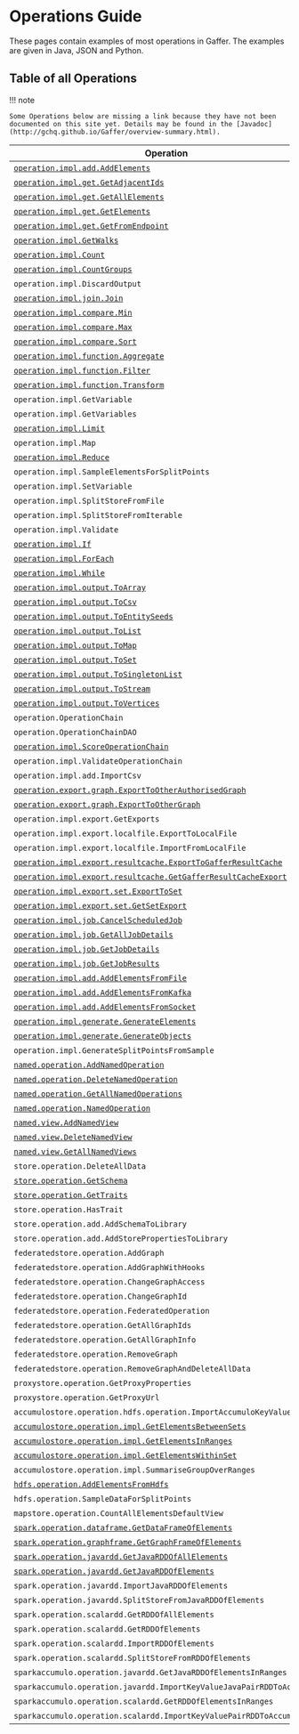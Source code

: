 # Operations Guide

These pages contain examples of most operations in Gaffer. The examples are given in Java, JSON and Python.

## Table of all Operations

!!! note

    Some Operations below are missing a link because they have not been documented on this site yet. Details may be found in the [Javadoc](http://gchq.github.io/Gaffer/overview-summary.html).

Operation | Type
------------- | -------------
[`operation.impl.add.AddElements`](core.md#addelements) | Core
[`operation.impl.get.GetAdjacentIds`](get.md#getadjacentids) | Get
[`operation.impl.get.GetAllElements`](get.md#getallelements) | Get
[`operation.impl.get.GetElements`](get.md#getelements) | Get
[`operation.impl.get.GetFromEndpoint`](misc.md#getfromendpoint) | Get
[`operation.impl.GetWalks`](get.md#getwalks) | Get
[`operation.impl.Count`](core.md#count) | Core
[`operation.impl.CountGroups`](core.md#countgroups) | Core
`operation.impl.DiscardOutput` | Core
[`operation.impl.join.Join`](join.md) | Core
[`operation.impl.compare.Min`](core.md#min) | Core
[`operation.impl.compare.Max`](core.md#max) | Core
[`operation.impl.compare.Sort`](core.md#sort) | Core
[`operation.impl.function.Aggregate`](core.md#aggregate) | Core
[`operation.impl.function.Filter`](core.md#filter) | Core
[`operation.impl.function.Transform`](core.md#transform) | Core
`operation.impl.GetVariable` | Core
`operation.impl.GetVariables` | Core
[`operation.impl.Limit`](core.md#limit) | Core
`operation.impl.Map` | Core
[`operation.impl.Reduce`](core.md#reduce) | Core
`operation.impl.SampleElementsForSplitPoints` | Core
`operation.impl.SetVariable` | Core
`operation.impl.SplitStoreFromFile` | Core
`operation.impl.SplitStoreFromIterable` | Core
`operation.impl.Validate` | Core
[`operation.impl.If`](flow.md#if) | Flow
[`operation.impl.ForEach`](flow.md#foreach) | Flow
[`operation.impl.While`](flow.md#while) | Flow
[`operation.impl.output.ToArray`](core.md#toarray) | Output
[`operation.impl.output.ToCsv`](core.md#tocsv) | Output
[`operation.impl.output.ToEntitySeeds`](core.md#toentityseeds) | Output
[`operation.impl.output.ToList`](core.md#tolist) | Output
[`operation.impl.output.ToMap`](core.md#tomap) | Output
[`operation.impl.output.ToSet`](core.md#toset) | Output
[`operation.impl.output.ToSingletonList`](core.md#tosingletonlist) | Output
[`operation.impl.output.ToStream`](core.md#tostream) | Output
[`operation.impl.output.ToVertices`](core.md#tovertices) | Output
`operation.OperationChain` | Chain
`operation.OperationChainDAO` | Chain
[`operation.impl.ScoreOperationChain`](misc.md#scoreoperationchain) | Chain
`operation.impl.ValidateOperationChain` | Chain
`operation.impl.add.ImportCsv` | Import
[`operation.export.graph.ExportToOtherAuthorisedGraph`](export.md#exporttootherauthorisedgraph) | Export
[`operation.export.graph.ExportToOtherGraph`](export.md#exporttoothergraph) | Export
`operation.impl.export.GetExports` | Export
`operation.impl.export.localfile.ExportToLocalFile` | Export
`operation.impl.export.localfile.ImportFromLocalFile` | Export
[`operation.impl.export.resultcache.ExportToGafferResultCache`](export.md#exporttogafferresultcache) | Export
[`operation.impl.export.resultcache.GetGafferResultCacheExport`](export.md#getgafferresultcacheexport) | Export
[`operation.impl.export.set.ExportToSet`](export.md#exporttoset) | Export
[`operation.impl.export.set.GetSetExport`](export.md#getsetexport) | Export
[`operation.impl.job.CancelScheduledJob`](job.md#cancelscheduledjob) | Job
[`operation.impl.job.GetAllJobDetails`](job.md#getalljobdetails) | Job
[`operation.impl.job.GetJobDetails`](job.md#getjobdetails) | Job
[`operation.impl.job.GetJobResults`](job.md#getjobresults) | Job
[`operation.impl.add.AddElementsFromFile`](flink.md#addelementsfromfile) | Flink
[`operation.impl.add.AddElementsFromKafka`](flink.md#addelementsfromkafka) | Flink
[`operation.impl.add.AddElementsFromSocket`](flink.md#addelementsfromsocket) | Flink
[`operation.impl.generate.GenerateElements`](generate.md#generateelements) | Generate
[`operation.impl.generate.GenerateObjects`](generate.md#generateobjects) | Generate
`operation.impl.GenerateSplitPointsFromSample` | Generate
[`named.operation.AddNamedOperation`](named.md#addnamedoperation) | Named
[`named.operation.DeleteNamedOperation`](named.md#deletenamedoperation) | Named
[`named.operation.GetAllNamedOperations`](named.md#getallnamedoperations) | Named
[`named.operation.NamedOperation`](named.md#namedoperation) | Named
[`named.view.AddNamedView`](named.md#addnamedview) | Named
[`named.view.DeleteNamedView`](named.md#deletenamedview) | Named
[`named.view.GetAllNamedViews`](named.md#getallnamedviews) | Named
`store.operation.DeleteAllData` | Store
[`store.operation.GetSchema`](core.md#getschema) | Store
[`store.operation.GetTraits`](core.md#gettraits) | Store
`store.operation.HasTrait` | Store
`store.operation.add.AddSchemaToLibrary` | Store
`store.operation.add.AddStorePropertiesToLibrary` | Store
`federatedstore.operation.AddGraph` | Federated
`federatedstore.operation.AddGraphWithHooks` | Federated
`federatedstore.operation.ChangeGraphAccess` | Federated
`federatedstore.operation.ChangeGraphId` | Federated
`federatedstore.operation.FederatedOperation` | Federated
`federatedstore.operation.GetAllGraphIds` | Federated
`federatedstore.operation.GetAllGraphInfo` | Federated
`federatedstore.operation.RemoveGraph` | Federated
`federatedstore.operation.RemoveGraphAndDeleteAllData` | Federated
`proxystore.operation.GetProxyProperties` | Proxy
`proxystore.operation.GetProxyUrl` | Proxy
`accumulostore.operation.hdfs.operation.ImportAccumuloKeyValueFiles` | Accumulo
[`accumulostore.operation.impl.GetElementsBetweenSets`](accumulo.md#getelementsbetweensets) | Accumulo
[`accumulostore.operation.impl.GetElementsInRanges`](accumulo.md#getelementsinranges) | Accumulo
[`accumulostore.operation.impl.GetElementsWithinSet`](accumulo.md#getelementswithinset) | Accumulo
`accumulostore.operation.impl.SummariseGroupOverRanges` | Accumulo
[`hdfs.operation.AddElementsFromHdfs`](hdfs.md#addelementsfromhdfs) | HDFS
`hdfs.operation.SampleDataForSplitPoints` | HDFS
`mapstore.operation.CountAllElementsDefaultView` | Map
[`spark.operation.dataframe.GetDataFrameOfElements`](spark.md#getdataframeofelements) | Spark
[`spark.operation.graphframe.GetGraphFrameOfElements`](spark.md#getgraphframeofelements) | Spark
[`spark.operation.javardd.GetJavaRDDOfAllElements`](spark.md#getjavarddofallelements) | Spark
[`spark.operation.javardd.GetJavaRDDOfElements`](spark.md#getjavarddofelements) | Spark
`spark.operation.javardd.ImportJavaRDDOfElements` | Spark
`spark.operation.javardd.SplitStoreFromJavaRDDOfElements` | Spark
`spark.operation.scalardd.GetRDDOfAllElements` | Spark
`spark.operation.scalardd.GetRDDOfElements` | Spark
`spark.operation.scalardd.ImportRDDOfElements` | Spark
`spark.operation.scalardd.SplitStoreFromRDDOfElements` | Spark
`sparkaccumulo.operation.javardd.GetJavaRDDOfElementsInRanges` | Spark
`sparkaccumulo.operation.javardd.ImportKeyValueJavaPairRDDToAccumulo` | Spark
`sparkaccumulo.operation.scalardd.GetRDDOfElementsInRanges` | Spark
`sparkaccumulo.operation.scalardd.ImportKeyValuePairRDDToAccumulo` | Spark
